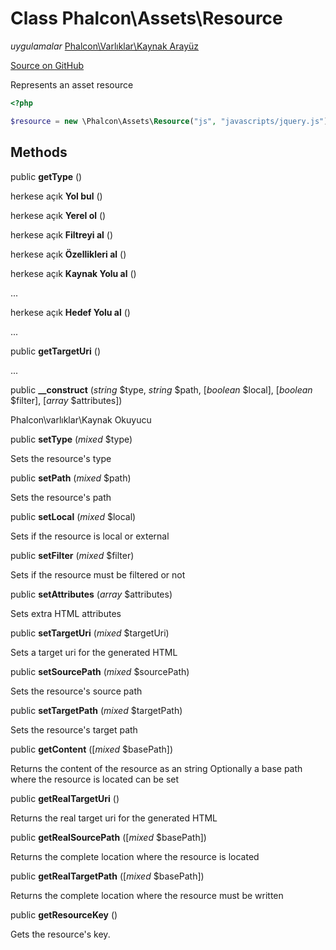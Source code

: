 # Class **Phalcon\\Assets\\Resource**

*uygulamalar* [Phalcon\Varlıklar\Kaynak Arayüz](/en/3.2/api/Phalcon_Assets_ResourceInterface)

<a href="https://github.com/phalcon/cphalcon/blob/master/phalcon/assets/resource.zep" class="btn btn-default btn-sm">Source on GitHub</a>

Represents an asset resource

```php
<?php

$resource = new \Phalcon\Assets\Resource("js", "javascripts/jquery.js");

```

## Methods

public **getType** ()

herkese açık **Yol bul** ()

herkese açık **Yerel ol** ()

herkese açık **Filtreyi al** ()

herkese açık **Özellikleri al** ()

herkese açık **Kaynak Yolu al** ()

...

herkese açık **Hedef Yolu al** ()

...

public **getTargetUri** ()

...

public **__construct** (*string* $type, *string* $path, [*boolean* $local], [*boolean* $filter], [*array* $attributes])

Phalcon\\varlıklar\\Kaynak Okuyucu

public **setType** (*mixed* $type)

Sets the resource's type

public **setPath** (*mixed* $path)

Sets the resource's path

public **setLocal** (*mixed* $local)

Sets if the resource is local or external

public **setFilter** (*mixed* $filter)

Sets if the resource must be filtered or not

public **setAttributes** (*array* $attributes)

Sets extra HTML attributes

public **setTargetUri** (*mixed* $targetUri)

Sets a target uri for the generated HTML

public **setSourcePath** (*mixed* $sourcePath)

Sets the resource's source path

public **setTargetPath** (*mixed* $targetPath)

Sets the resource's target path

public **getContent** ([*mixed* $basePath])

Returns the content of the resource as an string Optionally a base path where the resource is located can be set

public **getRealTargetUri** ()

Returns the real target uri for the generated HTML

public **getRealSourcePath** ([*mixed* $basePath])

Returns the complete location where the resource is located

public **getRealTargetPath** ([*mixed* $basePath])

Returns the complete location where the resource must be written

public **getResourceKey** ()

Gets the resource's key.